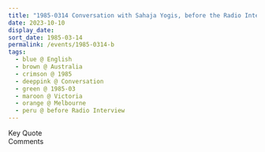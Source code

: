 ```yaml
---
title: "1985-0314 Conversation with Sahaja Yogis, before the Radio Interview, Bench, Downtown, Melbourne, Victoria, Australia"
date: 2023-10-10
display_date: 
sort_date: 1985-03-14
permalink: /events/1985-0314-b
tags:
  - blue @ English
  - brown @ Australia
  - crimson @ 1985
  - deeppink @ Conversation
  - green @ 1985-03
  - maroon @ Victoria
  - orange @ Melbourne
  - peru @ before Radio Interview
---
```


<wave-list>
  <list-title color="green" width="75">Key Quote</list-title>
  <list-item color="BlanchedAlmond"  width="200"></list-item>
  <list-item color="Lavender"></list-item>
  <list-item color="BlanchedAlmond"></list-item>
</wave-list>

<br>

<wave-list>
  <list-title color="green" width="75">Comments</list-title>
  <list-item color="BlanchedAlmond"  width="200"></list-item>
  <list-item color="Lavender"></list-item>
  <list-item color="BlanchedAlmond"></list-item>
</wave-list>